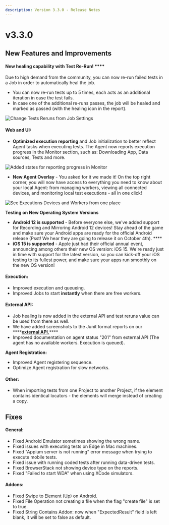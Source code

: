 ```yaml
---
description: Version 3.3.0 - Release Notes
---
```


# v3.3.0

## New Features and Improvements

#### New healing capability with Test Re-Run! ****

Due to high demand from the community, you can now re-run failed tests in a Job in order to automatically heal the job.

* You can now re-run tests up to 5 times, each acts as an additional iteration in case the test fails.
* In case one of the additional re-runs passes, the job will be healed and marked as passed \(with the healing icon in the report\).

![Change Tests Reruns from Job Settings ](../.gitbook/assets/image%20%28428%29.png)



#### Web and UI:

* **Optimized execution reporting** and Job initialization to better reflect Agent tasks when executing tests. The Agent now reports execution progress in the Monitor section, such as: Downloading App, Data sources, Tests and more. 

![Added states for reporting progress in Monitor](../.gitbook/assets/image%20%28409%29.png)

* **New Agent Overlay** - You asked for it we made it! On the top right corner, you will now have access to everything you need to know about your local Agent: from managing workers, viewing all connected devices, and monitoring local test executions - all in one click!

![See Executions Devices and Workers from one place](../.gitbook/assets/image%20%28429%29.png)



**Testing on New Operating System Versions**

* **Android 12 is supported** - Before everyone else, we've added support for Recording and Mirroring Android 12 devices! Stay ahead of the game and make sure your Android apps are ready for the official Android release \(Psst! We hear they are going to release it on October 4th\). ****
* **iOS 15 is supported** - Apple just had their official annual event, announcing among others their new OS version: iOS 15. We're ready just in time with support for the latest version, so you can kick-off your iOS testing to its fullest power, and make sure your apps run smoothly on the new OS version!



#### Execution:

* Improved execution and queueing.
* Improved Jobs to start **instantly** when there are free workers.

#### 

#### External API:

* Job healing is now added in the external API and test reruns value can be used from there as well.
* We have added screenshots to the Junit format reports on our ****[**external API.**](https://api.testproject.io/docs/v2/#/Reports/Reports_GetV2ProjectsByProjectIdJobsByJobIdReportsLatest)\*\*\*\*
* Improved documentation on agent status "201" from external API \(The agent has no available workers. Execution is queued\).



**Agent Registration:**

* Improved Agent registering sequence.
* Optimize Agent registration for slow networks.  

#### Other:

* When importing tests from one Project to another Project, if the element contains identical locators - the elements will merge instead of creating a copy.

## Fixes

#### General:

* Fixed Android Emulator sometimes showing the wrong name.
* Fixed issues with executing tests on Edge in Mac machines. 
* Fixed "Appium server is not running" error message when trying to execute mobile tests.
* Fixed issue with running coded tests after running data-driven tests.
* Fixed BrowserStack not showing device type on the reports.
* Fixed "Failed to start WDA" when using XCode simulators.

#### **Addons:**

* Fixed Swipe to Element \(Up\) on Android.
* Fixed File Operation not creating a file when the flag "create file" is set to true.
* Fixed String Contains Addon: now when "ExpectedResult" field is left blank, it will be set to false as default.

